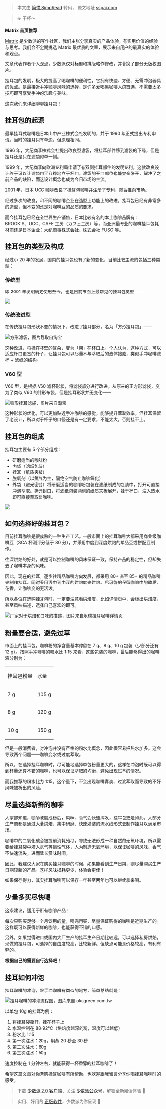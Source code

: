 > 本文由 [简悦 SimpRead](http://ksria.com/simpread/) 转码， 原文地址 [sspai.com](https://sspai.com/post/65645)

> ☕️ 干杯～

**Matrix 首页推荐**

[Matrix](https://sspai.com/matrix) 是少数派的写作社区，我们主张分享真实的产品体验，有实用价值的经验与思考。我们会不定期挑选 Matrix 最优质的文章，展示来自用户的最真实的体验和观点。

文章代表作者个人观点，少数派仅对标题和排版略作修改，并替换了部分无版权图片。

挂耳包的发明，极大的提高了喝咖啡的便利性，它拥有快速、方便、无需冲泡器具的优点。是最接近手冲咖啡风味的选择，是许多爱喝黑咖啡人的首选，不需要太多技巧即可享受手冲的乐趣与美味。

这次我们来详细聊聊挂耳包！

**挂耳包的起源**
----------

最早挂耳式咖啡是日本山中产业株式会社发明的，并于 1990 年正式提出专利申请。当时的挂耳只有单边，但原理相同。

1996 年，大纪商事株式会社提出改良型滤袋，将挂耳部件移到滤袋的下缘，但是挂耳还是只在滤袋的单一侧。

1999 年，大纪商事向欧洲专利局申请了有双侧挂耳部件的发明专利，这款改良设计终于可以让滤袋四平八稳地立于杯口，滤袋的开口部位也能完全张开，解决了之前产品的缺陷，而这设计概念也成为今日市场的主流。

2001 年，日本 UCC 咖啡改良了挂耳包咖啡并注册了专利，随后推向市场。

经过多次的改良，和不同的咖啡企业在造型上功能上的改进，挂耳包已经有非常多的造型，但不变的还是对咖啡豆的品质的要求。

而今挂耳包已经在全世界生产销售，日本比较有名的本土咖啡品牌有：BROOK'S、UCC、CAFE 工房（カフェ工房）等，而亚洲最专业的咖啡挂耳包耗材商还是日本企业：大纪商事株式会社、株式会社 FUSO 等。

**挂耳包的类型及构成**
-------------

经过小 20 年的发展，国内的挂耳包也有了新的变化，目前比较主流的包括三种类型：

### **传统型**

即 2001 年发明确定使用至今，也是目前市面上最常见的挂耳包类型——

![](https://cdn.sspai.com/2021/03/23/b997a288265ac8f53aa9d4561ce480d4.jpg)

### **传统改进型**

在传统挂耳包形状不变的情况下，改进了挂耳部分，名为「方形挂耳包」——

![](https://cdn.sspai.com/2021/03/22/article/bbfbbd4dfb2baca0f4c74bf65cfbf93c)方形滤袋，图片截取自淘宝

这种改进，将挂在杯壁的耳朵，变为「架」在杯口上。个人认为，这种方式，可以适应杯口更宽的杯子，让挂耳包可以尽量不与萃取后的液体接触，类似手冲咖啡滤杯 + 滤纸的结构。

### V60 型

V60 型，是根据 V60 滤杯形状，将滤袋部分进行改进。从原来的正方形滤袋，变为了类似 V60 的锥形布袋，但是挂耳形状并无变化——

![](https://cdn.sspai.com/2021/03/23/14d6551ef39051d6a23be3179a60fcf7.png)锥形挂耳滤袋，图片来自淘宝

这种形状的优化，可以更加贴近手冲咖啡的感觉，能够提升萃取效率。但挂耳保留了老设计，所以对于杯子的口径还是有一定要求，不能太大，否则挂不上。

**挂耳包的组成**
----------

挂耳包主要有 5 个部分组成：

*   研磨适当的咖啡粉
*   内袋（滤纸包装）
*   挂耳（纸质夹板）
*   脱氧剂（以氮气为主，隔绝空气防止咖啡氧化）
*   外袋（避光密封）将研磨适当的咖啡粉包装在滤纸制成的包装中，打开可直接冲泡萃取。撕开封口，将滤纸包装两侧的纸质夹板展开，挂于杯口，注入热水即可直接萃取出咖啡。

![](https://cdn.sspai.com/2021/03/23/01ac24887954e789f975156a22c21bcb.jpg)

**如何选择好的挂耳包？**
--------------

目前挂耳咖啡是很成熟的一种生产工艺。一般市面上的挂耳咖啡大都采用商业级咖啡豆（SCA 杯测评分低于 80 分），并采用中度到深度烘焙的单品豆或拼配豆制作。

往深烘焙的好处，就是可以控制咖啡的风味保证一致，保持产品的稳定性，但却失去了咖啡本身的风味。

因此，现在的挂耳，逐步往精品咖啡方向发展，都采用 80+ 甚至 85+ 的精品咖啡来制作挂耳。同时采用浅中到中深的烘焙度来烘焙。尽可能的保留咖啡中的酸质、花香，让咖啡变的更活泼。

所以各位在选购挂耳包时，一定要注意看烘焙度，比如详情页中，会标出烘焙度，甚至风味描述，选择自己喜欢的即可。

![](https://cdn.sspai.com/2021/03/22/article/01bd958721f2a2836d513f105dbd5519)厂家对于烘焙和口味的描述，图片来自永璞挂耳咖啡详情页

**粉量要合适，避免过萃**
--------------

市面上的挂耳包，咖啡粉的净含量基本停留在 7 g、8 g、10 g 包装（少部分还有 12 g）。按照手冲咖啡的粉水比 1:15 来看，这些包装的咖啡，最后能够得出的咖啡液分别为：

<table><tbody><tr><td><p>挂耳包粉量</p></td><td><p>水量</p></td></tr><tr><td><p>7 g</p></td><td><p>105 g</p></td></tr><tr><td><p>8 g</p></td><td><p>120 g</p></td></tr><tr><td><p>10 g</p></td><td><p>150 g</p></td></tr></tbody></table>

但是一般消费者，对冲泡并没有严格的粉水比概念，因此很容易把热水加多。这会导致两个问题——咖啡变水或过度萃取。

所以，在选择挂耳咖啡时，尽可能地选择单包粉量更大的，这样在冲泡时既可以得到杯量还算不错的咖啡，也可以保证萃取的均衡，避免出现过萃的情况。

而我推荐的粉水比为 1:15。这个量下，不会出现咖啡寡淡、过渡萃取而导致的不好风味被析出的风险。

**尽量选择新鲜的咖啡**
-------------

大家都知道，咖啡被磨成粉后，风味、香气会快速挥发，挂耳包更是如此。大部分生产商都是通过大量烘焙、集中研磨、快速灌装的流水线形式去制作挂耳以满足市场。

咖啡中的二氧化碳会被提前消耗殆尽，导致无法形成一种自然的无氧环境，所以需要给挂耳袋中灌入氮气等惰性气体，人为制造无氧环境，以保证咖啡的风味、香气不快速流失，进而延长赏味时间。

因此，我建议大家在购买挂耳咖啡的时候，如果能看到生产日期，则尽量购买生产日期较新的产品。这样风味损耗更少，体验会更佳！

如果保存得力，其实挂耳咖啡可以保存一年甚至两年也可以继续拿来喝。

**少量多买尽快喝**
-----------

这条建议，适用于所有咖啡产品！

每次只购买足够一个月饮用的量，喝完再买，尽量保证购得的咖啡是近期生产的。这样既可以获得新鲜的咖啡，也能获得不错的口感。

另外，如果觉得进口或国内大厂生产的挂耳生产日期比较远，可以选择私房烘焙，现做的挂耳包，可选择的自由度较高，比较新鲜。但缺点可能是价格较高，有利有弊的。

**根据自己的需要自行选择吧！**

**挂耳如何冲泡**
----------

挂耳咖啡的冲泡，跟手冲咖啡有类似的地方，简单总结就是：

![](https://cdn.sspai.com/2021/03/22/article/1caa1140a684fc694e42b3792d8f60a6)挂耳咖啡的冲泡流程图，图片来自 okogreen.com.tw

以单包 10g 的挂耳为例：

1.  将挂耳袋撕开，挂在杯子上
2.  水温控制在 88-92℃（烘焙度越深的粉，温度可以越低）
3.  粉水比 1:15
4.  第一次注水：20g，焖蒸 20 秒至 30 秒
5.  第二次注水：80g
6.  第三次注水：50g

速度控制在 1 分钟左右，就能获得一杯香醇的挂耳咖啡了！

希望这篇文章对你选购挂耳咖啡有所帮助，也欢迎跟我留言分享你喝挂耳咖啡时的感受。

> 下载 [少数派 2.0 客户端](https://sspai.com/page/client)、关注 [少数派公众号](https://sspai.com/s/J71e)，解锁全新阅读体验 📰

> 实用、好用的 [正版软件](https://sspai.com/mall)，少数派为你呈现 🚀